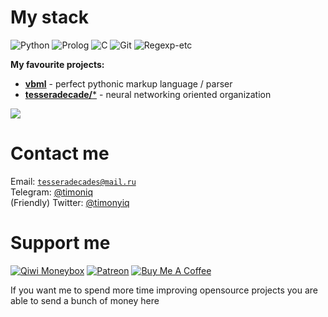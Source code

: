 # My stack

![Python](https://img.shields.io/badge/-Python-blue?logo=python&logoColor=white&style=flat-square)
![Prolog](https://img.shields.io/badge/-Prolog-critical?logo=product-hunt&logoColor=white&style=flat-square)
![C](https://img.shields.io/badge/-C%20Language-lightgrey?logo=c&logoColor=white&style=flat-square)
![Git](https://img.shields.io/badge/-Git-black?logo=git&logoColor=white&style=flat-square)
![Regexp-etc](https://img.shields.io/badge/-Regexp%20&%20etc-yellowgreen?logo=awesome-lists&logoColor=white&style=flat-square)

**My favourite projects:**

* [**vbml**](https://github.com/timoniq/vbml) - perfect pythonic markup language / parser
* [**tesseradecade/***](https://github.com/tesseradecade) - neural networking oriented organization

<img src="https://github-readme-stats.vercel.app/api?username=timoniq&show_icons=true&count_private=true&theme=graywhite">

# Contact me

Email: <code>tesseradecades@mail.ru</code>  
Telegram: [@timoniq](https://t.me/timoniq)  
(Friendly) Twitter: [@timonyiq](https://twitter.com/timonyiq)

# Support me

[![Qiwi Moneybox](https://img.shields.io/badge/-Qiwi%20Moneybox-orange?logo=qiwi&logoColor=white&style=for-the-badge)](https://qiwi.me/pirashki) [![Patreon](https://img.shields.io/badge/-Patreon-red?logo=patreon&logoColor=white&style=for-the-badge)](https://patreon.com/timoniq) [![Buy Me A Coffee](https://img.shields.io/badge/-Buy%20Me%20A%20Coffee-yellow?logo=buy-me-a-coffee&logoColor=white&style=for-the-badge)](https://buymeacoff.ee/timoniq)

If you want me to spend more time improving opensource projects you are able to send a bunch of money here
